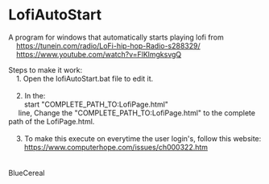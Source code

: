 # LofiAutoStart
A program for windows that automatically starts playing lofi from<br/>
&nbsp;&nbsp;&nbsp;&nbsp;https://tunein.com/radio/LoFi-hip-hop-Radio-s288329/ <br/>
&nbsp;&nbsp;&nbsp;&nbsp;https://www.youtube.com/watch?v=FlKlmgksvgQ

Steps to make it work:<br/>
&nbsp;&nbsp;&nbsp;&nbsp;1. 	Open the lofiAutoStart.bat file to edit it.<br/><br/>
&nbsp;&nbsp;&nbsp;&nbsp;2. 	In the:<br/>
&nbsp;&nbsp;&nbsp;&nbsp;&nbsp;&nbsp;&nbsp;&nbsp;start "COMPLETE_PATH_TO:LofiPage.html"<br/>
&nbsp;&nbsp;&nbsp;&nbsp;	line, Change the "COMPLETE_PATH_TO:LofiPage.html" to the complete path of the LofiPage.html.<br/><br/>
&nbsp;&nbsp;&nbsp;&nbsp;3.	To make this execute on everytime the user login's, follow this website:<br/>
&nbsp;&nbsp;&nbsp;&nbsp;&nbsp;&nbsp;&nbsp;&nbsp;https://www.computerhope.com/issues/ch000322.htm
<br/><br/><br/>
BlueCereal
